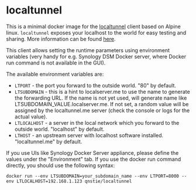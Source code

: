 # localtunnel

This is a minimal docker image for the [localtunnel](https://localtunnel.me/)
client based on Alpine linux. `localtunnel` exposes your localhost to the world
for easy testing and sharing. More information can be found
[here](https://github.com/localtunnel/localtunnel).

This client allows setting the runtime parameters using environment variables (very handy for e.g. Synology DSM Docker server, where Docker run command is not available in the GUI).

The available environment variables are:
* `LTPORT` - the port you forward to the outside world. "80" by default.
* `LTSUBDOMAIN` - this is a hint to localserver.me to use the name to generate the forwarding URL. If the name is not yet used, will generate name like LTSUBDOMAIN_VALUE.localserver.me. If not set, a random value will be assigned by the localtunnel.me server (check the console or logs for the actual value).
* `LTLOCALHOST` - a server in the local network which you forward to the outside world. "localhost" by default.
* `LTHOST` - an upstream server with localhost software installed. "localtunnel.me" by default.

If you use UIs like Synology Docker Server appliance, please define the values under the "Environment" tab.
If you use the docker run command directly, you should use the following syntax:
```
docker run --env LTSUBDOMAIN=your_subdomain_name --env LTPORT=8000 --env LTLOCALHOST=192.168.1.123 qnstie/localtunnel
```
